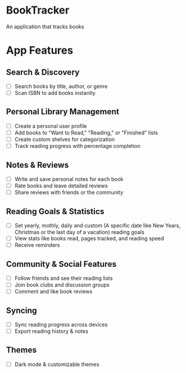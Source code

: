 # BookTracker
An application that tracks books

# App Features

## Search & Discovery
- [ ] Search books by title, author, or genre
- [ ] Scan ISBN to add books instantly

## Personal Library Management
- [ ] Create a personal user profile
- [ ] Add books to "Want to Read," "Reading," or "Finished" lists
- [ ] Create custom shelves for categorization
- [ ] Track reading progress with percentage completion

## Notes & Reviews
- [ ] Write and save personal notes for each book
- [ ] Rate books and leave detailed reviews
- [ ] Share reviews with friends or the community

## Reading Goals & Statistics
- [ ] Set yearly, mothly, daily and custom (A specific date like New Years, Christmas or the last day of a vacation) reading goals
- [ ] View stats like books read, pages tracked, and reading speed
- [ ] Receive reminders

## Community & Social Features
- [ ] Follow friends and see their reading lists
- [ ] Join book clubs and discussion groups
- [ ] Comment and like book reviews

## Syncing
- [ ] Sync reading progress across devices
- [ ] Export reading history & notes

## Themes
- [ ] Dark mode & customizable themes
